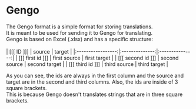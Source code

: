 # Gengo
The Gengo format is a simple format for storing translations.\
It is meant to be used for sending it to Gengo for translating.\
Gengo is based on Excel (.xlsx) and has a specific structure:\
\
| [[[ ID ]]]        | source         | target          |
|:-----------------:|:--------------:|:---------------:|
| [[[ first id ]]]  | first source   | first target    |
| [[[ second id ]]] | second source  | second target   |
| [[[ third id ]]]  | third source   | third target    |

As you can see, the ids are always in the first column and the source and target are in the second and third columns.
Also, the ids are inside of 3 square brackets.\
This is because Gengo doesn't translates strings that are in three square brackets.

